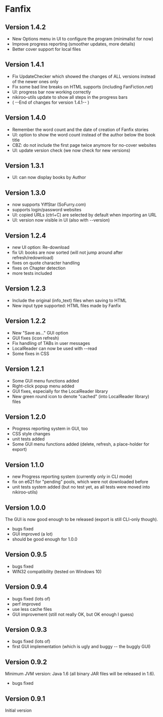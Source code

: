 # Fanfix

## Version 1.4.2

- New Options menu in UI to configure the program (minimalist for now)
- Improve progress reporting (smoother updates, more details)
- Better cover support for local files

## Version 1.4.1

- Fix UpdateChecker which showed the changes of ALL versions instead of the newer ones only
- Fix some bad line breaks on HTML supports (including FanFiction.net)
- UI: progress bar now working correctly
- nikiroo-utils update to show all steps in the progress bars
- ( --End of changes for version 1.4.1-- )

## Version 1.4.0

- Remember the word count and the date of creation of Fanfix stories
- UI: option to show the word count instead of the author below the book title
- CBZ: do not include the first page twice anymore for no-cover websites
- UI: update version check (we now check for new versions)

## Version 1.3.1

- UI: can now display books by Author

## Version 1.3.0

- now supports YiffStar (SoFurry.com)
- supports login/password websites
- UI: copied URLs (ctrl+C) are selected by default when importing an URL
- UI: version now visible in UI (also with --version)

## Version 1.2.4

- new UI option: Re-download
- fix UI: books are now sorted (will not jump around after refresh/redownload)
- fixes on quote character handling
- fixes on Chapter detection
- more tests included

## Version 1.2.3

- Include the original (info_text) files when saving to HTML
- New input type supported: HTML files made by Fanfix

## Version 1.2.2

- New "Save as..." GUI option
- GUI fixes (icon refresh)
- Fix handling of TABs in user messages
- LocalReader can now be used with --read
- Some fixes in CSS

## Version 1.2.1

- Some GUI menu functions added
- Right-click popup menu added
- GUI fixes, especially for the LocalReader library
- New green round icon to denote "cached" (into LocalReader library) files

## Version 1.2.0

- Progress reporting system in GUI, too
- CSS style changes
- unit tests added
- Some GUI menu functions added (delete, refresh, a place-holder for export)

## Version 1.1.0

- new Progress reporting system (currently only in CLI mode)
- fix on e621 for "pending" pools, which were not downloaded before
- unit tests system added (but no test yet, as all tests were moved into nikiroo-utils)

## Version 1.0.0

The GUI is now good enough to be released (export is still CLI-only though).

- bugs fixed
- GUI improved (a lot)
- should be good enough for 1.0.0

## Version 0.9.5

- bugs fixed
- WIN32 compatibility (tested on Windows 10)

## Version 0.9.4

- bugs fixed (lots of)
- perf improved
- use less cache files
- GUI improvement (still not really OK, but OK enough I guess)

## Version 0.9.3

- bugs fixed (lots of)
- first GUI implementation (which is ugly and buggy -- the buggly GUI)

## Version 0.9.2

Minimum JVM version: Java 1.6 (all binary JAR files will be released in 1.6).

- bugs fixed

## Version 0.9.1

Initial version


